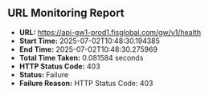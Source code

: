 ## URL Monitoring Report

- **URL:** https://api-gw1-prod1.fisglobal.com/gw/v1/health
- **Start Time:** 2025-07-02T10:48:30.194385
- **End Time:** 2025-07-02T10:48:30.275969
- **Total Time Taken:** 0.081584 seconds
- **HTTP Status Code:** 403
- **Status:** Failure
- **Failure Reason:** HTTP Status Code: 403
